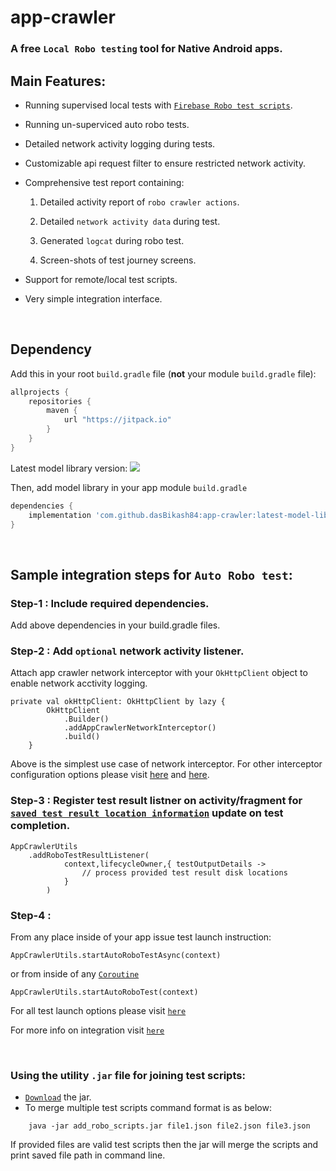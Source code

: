 # app-crawler

### A free `Local Robo testing` tool for Native Android apps.



## Main Features:

- Running supervised local tests with [`Firebase Robo test scripts`](https://firebase.google.com/docs/test-lab/android/robo-ux-test).
- Running un-superviced auto robo tests.
- Detailed network activity logging during tests.
- Customizable api request filter to ensure restricted network activity.
- Comprehensive test report containing:
    
    1) Detailed activity report of `robo crawler actions`.

    2) Detailed `network activity data` during test. 
    
    3) Generated `logcat` during robo test.

    4) Screen-shots of test journey screens.
- Support for remote/local test scripts.
- Very simple integration interface.

<br>


## Dependency

Add this in your root `build.gradle` file (**not** your module `build.gradle` file):

```gradle
allprojects {
	repositories {
        maven { 
            url "https://jitpack.io" 
        }
    }
}
```
Latest model library version: 
![](https://jitpack.io/v/dasBikash84/app-crawler-model.svg)

Then, add model library in your app module `build.gradle`
```gradle
dependencies {
    implementation 'com.github.dasBikash84:app-crawler:latest-model-lib-version'
}
```
<br>

## Sample integration steps for `Auto Robo test`:

### Step-1 : Include required dependencies.

Add above dependencies in your build.gradle files.

### Step-2 : Add `optional` network activity listener.
Attach app crawler network interceptor with your `OkHttpClient` object to enable network acctivity logging.

```
private val okHttpClient: OkHttpClient by lazy {
        OkHttpClient
            .Builder()
            .addAppCrawlerNetworkInterceptor()
            .build()
    }
``` 

Above is the simplest use case of network interceptor. For other interceptor configuration options please visit [here](https://github.com/dasBikash84/app-crawler/blob/master/app_crawler/src/main/java/com/dasBikash/app_crawler/AppCrawlerUtils.kt) and [here](https://github.com/dasBikash84/app-crawler-model/blob/master/app_crawler_model/src/main/java/com/dasBikash/app_crawler_model/RequestMethodFilter.kt).

### Step-3 : Register test result listner on activity/fragment for [`saved test result location information`](https://github.com/dasBikash84/app-crawler-model/blob/master/app_crawler_model/src/main/java/com/dasBikash/app_crawler_model/TestOutputDetails.kt) update on test completion.



```
AppCrawlerUtils
    .addRoboTestResultListener(
            context,lifecycleOwner,{ testOutputDetails ->
                // process provided test result disk locations
            }
        )
```

### Step-4 : 
From any place inside of your app issue test launch instruction:

```
AppCrawlerUtils.startAutoRoboTestAsync(context)
```
or from inside of any [`Coroutine`](https://kotlinlang.org/docs/coroutines-basics.html)

```
AppCrawlerUtils.startAutoRoboTest(context)
```

For all test launch options please visit [`here`](https://github.com/dasBikash84/app-crawler/blob/master/app_crawler/src/main/java/com/dasBikash/app_crawler/AppCrawlerUtils.kt)

For more info on integration visit [`here`](https://drive.google.com/drive/folders/1kP6_CXNhVI-QNQ-0u_-NsT23nZlnw6Hz?usp=sharing) 

<br>

### Using the utility `.jar` file for joining test scripts:

- [`Download`](https://github.com/dasBikash84/app-crawler/blob/master/add_robo_scripts.jar) the jar.
- To merge multiple test scripts command format is as below:
```
    java -jar add_robo_scripts.jar file1.json file2.json file3.json
``` 
If provided files are valid test scripts then the jar will merge the scripts and print saved file path in command line.

